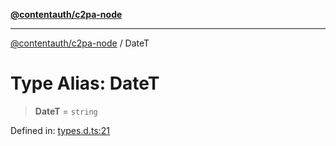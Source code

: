 [**@contentauth/c2pa-node**](../README.md)

***

[@contentauth/c2pa-node](../README.md) / DateT

# Type Alias: DateT

> **DateT** = `string`

Defined in: [types.d.ts:21](https://github.com/contentauth/c2pa-node-v2/blob/92024140271b3589278f2b732abca2c4a33b231a/js-src/types.d.ts#L21)
